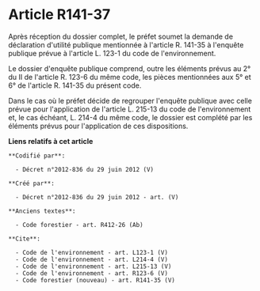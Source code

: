 # Article R141-37

Après réception du dossier complet, le préfet soumet la demande de déclaration d'utilité publique mentionnée à l'article R.
141-35 à l'enquête publique prévue à l'article L. 123-1 du code de l'environnement.

Le dossier d'enquête publique comprend, outre les éléments prévus au 2° du II de l'article R. 123-6 du même code, les pièces
mentionnées aux 5° et 6° de l'article R. 141-35 du présent code.

Dans le cas où le préfet décide de regrouper l'enquête publique avec celle prévue pour l'application de l'article L. 215-13
du code de l'environnement et, le cas échéant, L. 214-4 du même code, le dossier est complété par les éléments prévus pour
l'application de ces dispositions.

**Liens relatifs à cet article**

	**Codifié par**:

	  - Décret n°2012-836 du 29 juin 2012 (V)

	**Créé par**:

	  - Décret n°2012-836 du 29 juin 2012 - art. (V)

	**Anciens textes**:

	  - Code forestier - art. R412-26 (Ab)

	**Cite**:

	  - Code de l'environnement - art. L123-1 (V)
	  - Code de l'environnement - art. L214-4 (V)
	  - Code de l'environnement - art. L215-13 (V)
	  - Code de l'environnement - art. R123-6 (V)
	  - Code forestier (nouveau) - art. R141-35 (V)
